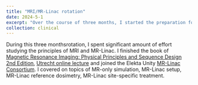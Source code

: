 ```yaml
---
title: "MRI/MR-Linac rotation"
date: 2024-5-1
excerpt: "Over the course of three months, I started the preparation for the commissioning of Elekta Unity MR-Linac machine in our new cancer center. I covered on topics of MR-only simulation, MR-Linac setup, MR-Linac reference dosimetry, MR-Linac site-specific treatment. *Please click the title to know more about my learning!*"
collection: clinical
--- 
```


During this three monthsrotation, I spent significant amount of effort studying the principles of MRI and MR-Linac. I finished the book of [Magnetic Resonance Imaging: Physical Principles and Sequence Design 2nd Edition](https://www.amazon.com/Magnetic-Resonance-Imaging-Physical-Principles-ebook/dp/B00K499M2Y), [Utrecht online lecture](https://mrinradiotherapy.com/information-2024/) and joined the Elekta Unity [MR-Linac Consortium](https://mrlconsortium.org/). I covered on topics of MR-only simulation, MR-Linac setup, MR-Linac reference dosimetry, MR-Linac site-specific treatment.